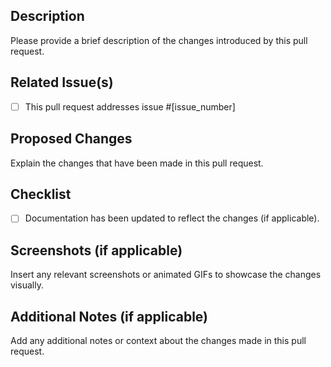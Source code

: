 ## Description

Please provide a brief description of the changes introduced by this pull request.

## Related Issue(s)

- [ ] This pull request addresses issue #[issue_number]

## Proposed Changes

Explain the changes that have been made in this pull request.

## Checklist

<!-- - [ ] Automated tests have been added or existing tests have been modified to cover the changes. (If not, please explain why not below). -->

- [ ] Documentation has been updated to reflect the changes (if applicable).
<!-- - [ ] The changes have been reviewed by at least one other developer. -->

## Screenshots (if applicable)

Insert any relevant screenshots or animated GIFs to showcase the changes visually.

## Additional Notes (if applicable)

Add any additional notes or context about the changes made in this pull request.
